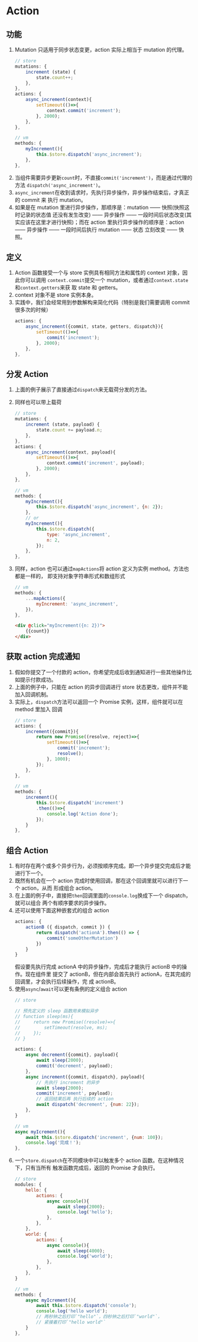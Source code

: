 # Action


## 功能
1. Mutation 只适用于同步状态变更，action 实际上相当于 mutation 的代理。
    ```js
    // store
    mutations: {
        increment (state) {
            state.count++;
        },
    },
    actions: {
        async_increment(context){
            setTimeout(()=>{
                context.commit('increment');
            }, 2000);
        },
    },
    ```
    ```js
    // vm
    methods: {
        myIncrement(){
            this.$store.dispatch('async_increment');
        },
    },
    ```
2. 当组件需要异步更新`count`时，不直接`commit('increment')`，而是通过代理的方法
`dispatch('async_increment')`。
3. `async_increment`在收到请求时，先执行异步操作，异步操作结束后，才真正的 commit 来
执行 mutation。
4. 如果是在 mutation 里进行异步操作，那顺序是：mutation —— 快照(快照这时记录的状态值
还没有发生改变) —— 异步操作 —— 一段时间后状态改变(其实应该在这里才进行快照)；而在
action 里执行异步操作的顺序是：action —— 异步操作 —— 一段时间后执行 mutation —— 状态
立刻改变 —— 快照。


## 定义
1. Action 函数接受一个与 store 实例具有相同方法和属性的 context 对象，因此你可以调用
`context.commit`提交一个 mutation，或者通过`context.state`和`context.getters`来获
取 state 和 getters。
2. context 对象不是 store 实例本身。
3. 实践中，我们会经常用到参数解构来简化代码（特别是我们需要调用 commit 很多次的时候）
    ```js
    actions: {
        async_increment({commit, state, getters, dispatch}){
            setTimeout(()=>{
                commit('increment');
            }, 2000);
        },
    },
    ```


## 分发 Action
1. 上面的例子展示了直接通过`dispatch`来无载荷分发的方法。
2. 同样也可以带上载荷
    ```js
    // store
    mutations: {
        increment (state, payload) {
            state.count += payload.n;
        },
    },
    actions: {
        async_increment(context, payload){
            setTimeout(()=>{
                context.commit('increment', payload);
            }, 2000);
        },
    },
    ```
    ```js
    // vm
    methods: {
        myIncrement(){
            this.$store.dispatch('async_increment', {n: 2});
        },
        // or
        myIncrement(){
            this.$store.dispatch({
                type: 'async_increment',
                n: 2,
            });
        },
    },
    ```
3. 同样，action 也可以通过`mapActions`将 action 定义为实例 method。方法也都是一样的，
即支持对象字符串形式和数组形式

    ```js
    // vm
    methods: {
        ...mapActions({
            myIncrement: 'async_increment',
        }),
    },
    ```
    ```html
    <div @click="myIncrement({n: 2})">
        {{count}}
    </div>
    ```


## 获取 action 完成通知
1. 假如你提交了一个付款的 action，你希望完成后收到通知进行一些其他操作比如提示付款成功。
2. 上面的例子中，只能在 action 的异步回调进行 store 状态更改，组件并不能加入回调机制。
3. 实际上，`dispatch`方法可以返回一个 Promise 实例，这样，组件就可以在 method 里加入
回调
    ```js
    // store
    actions: {
        increment({commit}){
            return new Promise((resolve, reject)=>{
                setTimeout(()=>{
                    commit('increment');
                    resolve();
                }, 1000);
            });
        },
    },
    ```
    ```js
    // vm
    methods: {
        increment(){
            this.$store.dispatch('increment')
            .then(()=>{
                console.log('Action done');
            });
        }
    },
    ```


## 组合 Action
1. 有时存在两个或多个异步行为，必须按顺序完成。即一个异步提交完成后才能进行下一个。
2. 既然有机会在一个 action 完成时使用回调，那在这个回调里就可以进行下一个 action，从而
形成组合 action。
3. 在上面的例子中，直接把`then`回调里面的`console.log`换成下一个 dispatch，就可以组合
两个有顺序要求的异步操作。
4. 还可以使用下面这种嵌套式的组合 action
    ```js
    actions: {
        actionB ({ dispatch, commit }) {
            return dispatch('actionA').then(() => {
                commit('someOtherMutation')
            })
        }
    }
    ```
    假设要先执行完成 actionA 中的异步操作，完成后才能执行 actionB 中的操作。现在组件里
    提交了 actionB，但在内部会首先执行 actionA，在其完成的回调里，才会执行后续操作，完
    成 actionB。
5. 使用`async`/`await`可以更有条例的定义组合 action
    ```js
    // store

    // 预先定义的 sleep 函数用来模拟异步
    // function sleep(ms){
    //     return new Promise((resolve)=>{
    //         setTimeout(resolve, ms);
    //     });
    // }

    actions: {
        async decrement({commit}, payload){
            await sleep(2000);
            commit('decrement', payload);
        },
        async increment({commit, dispatch}, payload){
            // 先执行 increment 的异步
            await sleep(2000);
            commit('increment', payload);
            // 返回结果后再 执行后续的 action
            await dispatch('decrement', {num: 22});
        },
    }
    ```
    ```js
    // vm
    async myIcrement(){
        await this.$store.dispatch('increment', {num: 100});
        console.log('完成！');
    },
    ```
6. 一个`store.dispatch`在不同模块中可以触发多个 action 函数。在这种情况下，只有当所有
触发函数完成后，返回的 Promise 才会执行。
    ```js
    // store
    modules: {
        hello: {
            actions: {
                async console(){
                    await sleep(2000);
                    console.log('hello');
                },
            },
        },
        world: {
            actions: {
                async console(){
                    await sleep(4000);
                    console.log('world');
                },
            },
        },
    }
    ```
    ```js
    // vm
    methods: {
        async myIcrement(){
            await this.$store.dispatch('console');
            console.log('hello world');
            // 两秒钟之后打印`"hello"`，四秒钟之后打印`"world"`，
            // 紧接着打印`"hello world"`
        }
    },
    ```

